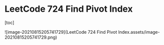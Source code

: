 # LeetCode 724 Find Pivot Index

[toc]

![image-20210815205741729](LeetCode 724 Find Pivot Index.assets/image-20210815205741729.png)

